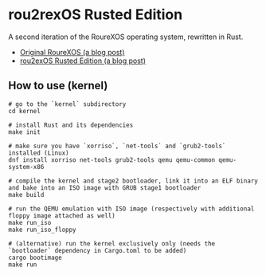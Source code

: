 # rou2rexOS Rusted Edition

A second iteration of the RoureXOS operating system, rewritten in Rust.

+ [Original RoureXOS (a blog post)](https://krusty.space/projects/rourexos/)
+ [rou2exOS Rusted Edition (a blog post)](https://blog.vxn.dev/rou2exos-rusted-edition)

## How to use (kernel)

```shell
# go to the `kernel` subdirectory
cd kernel

# install Rust and its dependencies
make init

# make sure you have `xorriso`, `net-tools` and `grub2-tools` installed (Linux)
dnf install xorriso net-tools grub2-tools qemu qemu-common qemu-system-x86

# compile the kernel and stage2 bootloader, link it into an ELF binary and bake into an ISO image with GRUB stage1 bootloader
make build

# run the QEMU emulation with ISO image (respectively with additional floppy image attached as well)
make run_iso
make run_iso_floppy

# (alternative) run the kernel exclusively only (needs the `bootloader` dependency in Cargo.toml to be added)
cargo bootimage
make run
```

